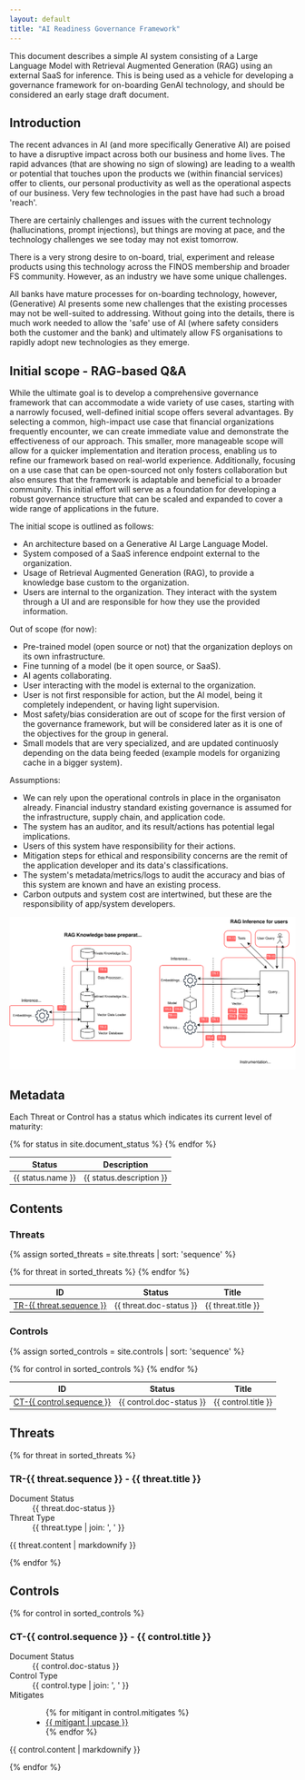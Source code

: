 ```yaml
---
layout: default
title: "AI Readiness Governance Framework"
---
```


This document describes a simple AI system consisting of a Large Language Model with Retrieval Augmented Generation (RAG) using an external SaaS for inference. This is being used as a vehicle for developing a governance framework for on-boarding GenAI technology, and should be considered an early stage draft document.

## Introduction

The recent advances in AI (and more specifically Generative AI) are poised to have a disruptive impact across both our business and home lives. The rapid advances (that are showing no sign of slowing) are leading to a wealth or potential that touches upon the products we (within financial services) offer to clients, our personal productivity as well as the operational aspects of our business. Very few technologies in the past have had such a broad 'reach'.

There are certainly challenges and issues with the current technology (hallucinations, prompt injections), but things are moving at pace, and the technology challenges we see today may not exist tomorrow.

There is a very strong desire to on-board, trial, experiment and release products using this technology across the FINOS membership and broader FS community. However, as an industry we have some unique challenges.

All banks have mature processes for on-boarding technology, however, (Generative) AI presents some new challenges that the existing processes may not be well-suited to addressing. Without going into the details, there is much work needed to allow the 'safe' use of AI (where safety considers both the customer and the bank) and ultimately allow FS organisations to rapidly adopt new technologies as they emerge.

## Initial scope - RAG-based Q&A

While the ultimate goal is to develop a comprehensive governance framework that can accommodate a wide variety of use cases, starting with a narrowly focused, well-defined initial scope offers several advantages. By selecting a common, high-impact use case that financial organizations frequently encounter, we can create immediate value and demonstrate the effectiveness of our approach. This smaller, more manageable scope will allow for a quicker implementation and iteration process, enabling us to refine our framework based on real-world experience. Additionally, focusing on a use case that can be open-sourced not only fosters collaboration but also ensures that the framework is adaptable and beneficial to a broader community. This initial effort will serve as a foundation for developing a robust governance structure that can be scaled and expanded to cover a wide range of applications in the future.

The initial scope is outlined as follows:

 - An architecture based on a Generative AI Large Language Model.
 - System composed of a SaaS inference endpoint external to the organization.
 - Usage of Retrieval Augmented Generation (RAG), to provide a knowledge base custom to the organization.
 - Users are internal to the organization. They interact with the system through a UI and are responsible for how they use the provided information.

Out of scope (for now):

 - Pre-trained model (open source or not) that the organization deploys on its own infrastructure.
 - Fine tunning of a model (be it open source, or SaaS).
 - AI agents collaborating.
 - User interacting with the model is external to the organization.
 - User is not first responsible for action, but the AI model, being it completely independent, or having light supervision.
 - Most safety/bias consideration are out of scope for the first version of the governance framework, but will be considered later as it is one of the objectives for the group in general.
 - Small models that are very specialized, and are updated continuosly depending on the data being feeded (example models for organizing cache in a bigger system).

Assumptions: 

- We can rely upon the operational controls in place in the organisaton already. Financial industry standard existing governance is assumed for the infrastructure, supply chain, and application code.
- The system has an auditor, and its result/actions has potential legal implications.
- Users of this system have responsibility for their actions.
- Mitigation steps for ethical and responsibility concerns are the remit of the application developer and its data's classifications.
- The system's metadata/metrics/logs to audit the accuracy and bias of this system are known and have an existing process.
- Carbon outputs and system cost are intertwined, but these are the responsibility of app/system developers.

![LLM using RAG threats](llm_rag_security.svg)

## Metadata

Each Threat or Control has a status which indicates its current level of maturity:

<table>
  <thead>
    <tr>
      <th>Status</th>
      <th>Description</th>
    </tr>
  </thead>
  <tbody>
    {% for status in site.document_status %}
    <tr>
      <td>{{ status.name }}</td>
      <td>{{ status.description }}</td>
    </tr>
    {% endfor %}
  </tbody>
</table>


## Contents

### Threats
{% assign sorted_threats = site.threats | sort: 'sequence' %}
<table>
  <thead>
    <tr>
      <th>ID</th>
      <th>Status</th>
      <th>Title</th>
    </tr>
  </thead>
  <tbody>
  {% for threat in sorted_threats %}
    <tr>
      <td><a href="#TR-{{ threat.sequence }}">TR-{{ threat.sequence }}</a></td>
      <td>{{ threat.doc-status }}</td>
      <td>{{ threat.title }}</td>
    </tr>
  {% endfor %}
  </tbody>
</table>

### Controls
{% assign sorted_controls = site.controls | sort: 'sequence' %}
<table>
  <thead>
    <tr>
      <th>ID</th>
      <th>Status</th>
      <th>Title</th>
    </tr>
  </thead>
  <tbody>
  {% for control in sorted_controls %}
    <tr>
      <td><a href="#CT-{{ control.sequence }}">CT-{{ control.sequence }}</a></td>
      <td>{{ control.doc-status }}</td>
      <td>{{ control.title }}</td>
    </tr>
  {% endfor %}
  </tbody>
</table>

## Threats

{% for threat in sorted_threats %}
<h3 id="TR-{{ threat.sequence }}">TR-{{ threat.sequence }} - {{ threat.title }}</h3>
<dl>
  <dt>Document Status</dt>
  <dd>{{ threat.doc-status }}</dd>
  <dt>Threat Type</dt>
  <dd>{{ threat.type | join: ', ' }}</dd>
</dl>
<p>{{ threat.content | markdownify }}</p>
{% endfor %}

## Controls

{% for control in sorted_controls %}
<h3 id="CT-{{ control.sequence }}">CT-{{ control.sequence }} - {{ control.title }}</h3>
<dl>
  <dt>Document Status</dt>
  <dd>{{ control.doc-status }}</dd>
  <dt>Control Type</dt>
  <dd>{{ control.type | join: ', ' }}</dd>
  <dt>Mitigates</dt>
    <dd>
      <ul>
        {% for mitigant in control.mitigates %}
        <li><a href="#{{ mitigant | upcase }}">{{ mitigant | upcase }}</a></li>
        {% endfor %}
      </ul>
    </dd>
</dl>
<p>{{ control.content | markdownify }}</p>
{% endfor %}

